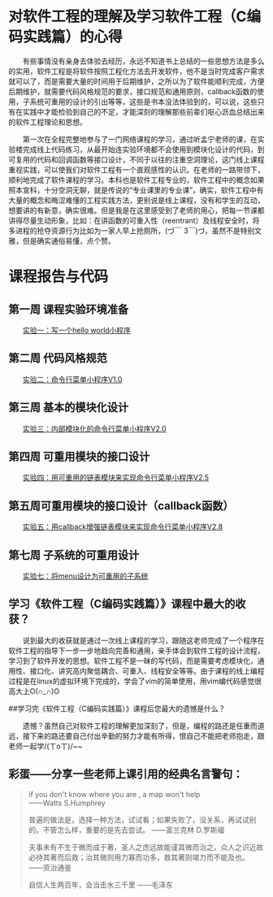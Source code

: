 # 对软件工程的理解及学习软件工程（C编码实践篇）的心得


　　有些事情没有亲身去体验去经历，永远不知道书上总结的一些思想方法是多么的实用，软件工程是将软件按照工程化方法去开发软件，他不是当时完成客户需求就可以了，而是需要大量的时间用于后期维护，之所以为了软件能顺利完成，方便后期维护，就需要代码风格规范的要求，接口规范和通用原则，callback函数的使用，子系统可重用的设计的引出等等，这些是书本没法体验到的，可以说，这些只有在实践中才能检验到自己的不足，才能深刻的理解那些前辈们呕心沥血总结出来的软件工程理论和思想。

　　第一次在全程完整地参与了一门网络课程的学习，通过听孟宁老师的课，在实验楼完成线上代码练习，从最开始连实验环境都不会使用到模块化设计的代码，到可复用的代码和回调函数等接口设计，不同于以往的注重空洞理论，这门线上课程重视实践，可以使我们对软件工程有一个直观感性的认识。在老师的一路带领下，顺利地完成了软件课程的学习。本科也是软件工程专业的，软件工程中的概念如果照本宣科，十分空洞无聊，就是传说的“专业课里的专业课”，确实，软件工程中有大量的概念和晦涩难懂的工程实践方法，更别说是线上课程，没有和学生的互动，想要讲的有新意，确实很难。但是我是在这里感受到了老师的用心，把每一节课都讲得尽量生动形象，比如：在讲函数的可重入性（reentrant）及线程安全时，将多进程的抢夺资源行为比如为一家人早上抢厕所，(づ￣ 3￣)づ，虽然不是特别文雅，但是确实通俗易懂，点个赞。


# 课程报告与代码

## 第一周 课程实验环境准备

　　[实验一：写一个hello world小程序](https://www.shiyanlou.com/courses/reports/1244290)
 

## 第二周 代码风格规范

　　[实验二：命令行菜单小程序V1.0](https://www.shiyanlou.com/courses/reports/1245011)
 

## 第三周 基本的模块化设计

　　[实验三：内部模块化的命令行菜单小程序V2.0](https://www.shiyanlou.com/courses/reports/1245510)
 
## 第四周 可重用模块的接口设计

　　[实验四：用可重用的链表模块来实现命令行菜单小程序V2.5](https://www.shiyanlou.com/courses/reports/1246372)
　　 

## 第五周可重用模块的接口设计（callback函数）

　　[实验五：用callback增强链表模块来实现命令行菜单小程序V2.8](https://www.shiyanlou.com/courses/reports/1247176)
 
## 第七周 子系统的可重用设计

　　[实验七：将menu设计为可重用的子系统](https://www.shiyanlou.com/courses/reports/1248228)


## 学习《软件工程（C编码实践篇）》课程中最大的收获？
　　说到最大的收获就是通过一次线上课程的学习，跟随这老师完成了一个程序在软件工程的指导下一步一步地趋向完善和通用，亲手体会到软件工程的设计流程，学习到了软件开发的思想。软件工程不是一昧的写代码，而是需要考虑模块化，通用性、接口化、讲究高内聚低耦合、可重入、线程安全等等。由于课程的线上编程过程是在linux的虚拟环境下完成的，学会了vim的简单使用，用vim编代码感觉很高大上O(∩_∩)O




##学习完《软件工程（C编码实践篇）》课程后您最大的遗憾是什么？

　　遗憾？虽然自己对软件工程的理解更加深刻了，但是，编程的路还是任重而道远，接下来的路还要自己付出辛勤的努力才能有所得，恨自己不能把老师抱走，跟老师一起学/(ㄒoㄒ)/~~

## 彩蛋——分享一些老师上课引用的经典名言警句：

> if you don't know where you are , a map won't help  
> ——Watts S.Humphrey
> 
> 普遍的做法是，选择一种方法，试试看；如果失败了，没关系，再试试别的。不管怎么样，重要的是先去尝试。
> ——富兰克林 D.罗斯福
> 
> 夫事未有不生于微而成于著，圣人之虑远故能谨其微而治之，众人之识近故必待其著而后救；治其微则用力寡而功多，救其著则竭力而不能及也。
> ——资治通鉴
> 
> 自信人生两百年，会当击水三千里 ——毛泽东
